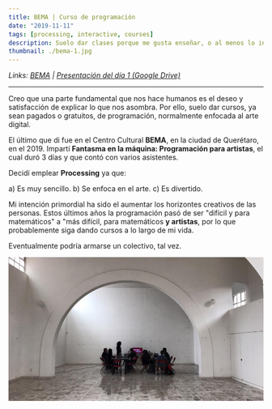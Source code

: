 ```yaml
---
title: BEMA | Curso de programación
date: "2019-11-11"
tags: [processing, interactive, courses]
description: Suelo dar clases porque me gusta enseñar, o al menos lo intento.
thumbnail: ./bema-1.jpg
---
```


<div class='md-link'>

_Links:
[BEMA](https://derivelab.org/proyecto/bema/) |
[Presentación del día 1 (Google Drive)](https://docs.google.com/presentation/d/1j1E7KgyOnQeYvUUb-sMj158kkEOp7Xd3TGaVYhnrWiE/edit?usp=sharing)_

</div>

<hr>

Creo que una parte fundamental que nos hace humanos es el deseo y satisfacción de explicar lo que nos asombra. Por ello, suelo dar cursos, ya sean pagados o gratuitos, de programación, normalmente enfocada al arte digital.

El último que di fue en el Centro Cultural **BEMA**, en la ciudad de Querétaro, en el 2019. Impartí **Fantasma en la máquina: Programación para artistas**, el cual duró 3 días y que contó con varios asistentes.

Decidí emplear **Processing** ya que:

a) Es muy sencillo.
b) Se enfoca en el arte.
c) Es divertido.

Mi intención primordial ha sido el aumentar los horizontes creativos de las personas. Estos últimos años la programación pasó de ser "difícil y para matemáticos" a "más difícil, para matemáticos **y artistas**, por lo que probablemente siga dando cursos a lo largo de mi vida.

Eventualmente podría armarse un colectivo, tal vez.

![BEMA Clases Animanoir Óscar A. Montiel VR](bema-2.jpg)
